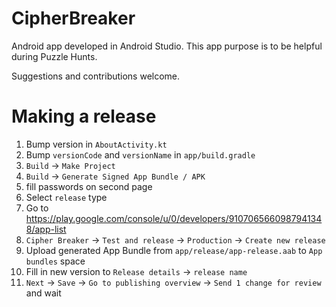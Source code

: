 # CipherBreaker #

Android app developed in Android Studio. This app purpose is to be helpful during Puzzle Hunts.

Suggestions and contributions welcome.

# Making a release #

1. Bump version in `AboutActivity.kt`
2. Bump `versionCode` and `versionName` in `app/build.gradle`
3. `Build` -> `Make Project`
4. `Build` -> `Generate Signed App Bundle / APK`
5. fill passwords on second page
6. Select `release` type
7. Go to https://play.google.com/console/u/0/developers/9107065660987941348/app-list
8. `Cipher Breaker` -> `Test and release` -> `Production` -> `Create new release`
9. Upload generated App Bundle from `app/release/app-release.aab` to `App bundles` space
10. Fill in new version to `Release details` -> `release name`
11. `Next` -> `Save` -> `Go to publishing overview` -> `Send 1 change for review` and wait 
